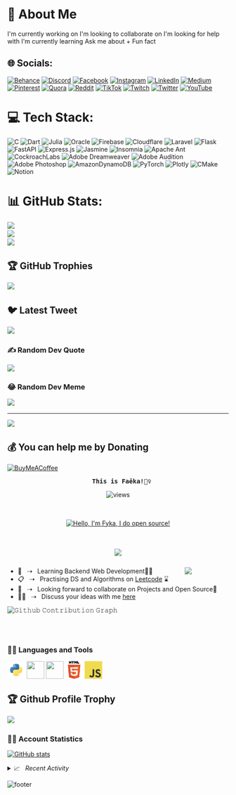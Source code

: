 # 💫 About Me
I'm currently working on I'm looking to collaborate on I'm looking for help with I'm currently learning Ask me about + Fun fact


## 🌐 Socials:

[![Behance](https://img.shields.io/badge/Behance-1769ff?logo=behance&logoColor=white)](https://behance.net/f) [![Discord](https://img.shields.io/badge/Discord-%237289DA.svg?logo=discord&logoColor=white)](https://discord.gg/f) [![Facebook](https://img.shields.io/badge/Facebook-%231877F2.svg?logo=Facebook&logoColor=white)](https://facebook.com/ff) [![Instagram](https://img.shields.io/badge/Instagram-%23E4405F.svg?logo=Instagram&logoColor=white)](https://instagram.com/f) [![LinkedIn](https://img.shields.io/badge/LinkedIn-%230077B5.svg?logo=linkedin&logoColor=white)](https://linkedin.com/in/f) [![Medium](https://img.shields.io/badge/Medium-12100E?logo=medium&logoColor=white)](https://medium.com/@f) [![Pinterest](https://img.shields.io/badge/Pinterest-%23E60023.svg?logo=Pinterest&logoColor=white)](https://pinterest.com/f) [![Quora](https://img.shields.io/badge/Quora-%23B92B27.svg?logo=Quora&logoColor=white)](https://quora.com/profile/sfdfsdf) [![Reddit](https://img.shields.io/badge/Reddit-%23FF4500.svg?logo=Reddit&logoColor=white)](https://reddit.com/user/sddf) [![TikTok](https://img.shields.io/badge/TikTok-%23000000.svg?logo=TikTok&logoColor=white)](https://tiktok.com/@jhbjh) [![Twitch](https://img.shields.io/badge/Twitch-%239146FF.svg?logo=Twitch&logoColor=white)](https://twitch.tv/b) [![Twitter](https://img.shields.io/badge/Twitter-%231DA1F2.svg?logo=Twitter&logoColor=white)](https://twitter.com/f) [![YouTube](https://img.shields.io/badge/YouTube-%23FF0000.svg?logo=YouTube&logoColor=white)](https://youtube.com/@sdfsdf) 

# 💻 Tech Stack:
![C](https://img.shields.io/badge/c-%2300599C.svg?style=plastic&logo=c&logoColor=white) ![Dart](https://img.shields.io/badge/dart-%230175C2.svg?style=plastic&logo=dart&logoColor=white) 	![Julia](https://img.shields.io/badge/-Julia-9558B2?style=plastic&logo=julia&logoColor=white) ![Oracle](https://img.shields.io/badge/Oracle-F80000?style=plastic&logo=oracle&logoColor=white) ![Firebase](https://img.shields.io/badge/firebase-%23039BE5.svg?style=plastic&logo=firebase) ![Cloudflare](https://img.shields.io/badge/Cloudflare-F38020?style=plastic&logo=Cloudflare&logoColor=white) ![Laravel](https://img.shields.io/badge/laravel-%23FF2D20.svg?style=plastic&logo=laravel&logoColor=white) ![Flask](https://img.shields.io/badge/flask-%23000.svg?style=plastic&logo=flask&logoColor=white) ![FastAPI](https://img.shields.io/badge/FastAPI-005571?style=plastic&logo=fastapi) ![Express.js](https://img.shields.io/badge/express.js-%23404d59.svg?style=plastic&logo=express&logoColor=%2361DAFB) ![Jasmine](https://img.shields.io/badge/jasmine-%238A4182.svg?style=plastic&logo=jasmine&logoColor=white) ![Insomnia](https://img.shields.io/badge/Insomnia-black?style=plastic&logo=insomnia&logoColor=5849BE) ![Apache Ant](https://img.shields.io/badge/Apache%20Ant-A81C7D?style=plastic&logo=Apache%20Ant&logoColor=white) ![CockroachLabs](https://img.shields.io/badge/Cockroach%20Labs-6933FF?style=plastic&logo=Cockroach%20Labs&logoColor=white) ![Adobe Dreamweaver](https://img.shields.io/badge/Adobe%20Dreamweaver-FF61F6.svg?style=plastic&logo=Adobe%20Dreamweaver&logoColor=white) ![Adobe Audition](https://img.shields.io/badge/Adobe%20Audition-9999FF.svg?style=plastic&logo=Adobe%20Audition&logoColor=white) ![Adobe Photoshop](https://img.shields.io/badge/adobephotoshop-%2331A8FF.svg?style=plastic&logo=adobephotoshop&logoColor=white) ![AmazonDynamoDB](https://img.shields.io/badge/Amazon%20DynamoDB-4053D6?style=plastic&logo=Amazon%20DynamoDB&logoColor=white) ![PyTorch](https://img.shields.io/badge/PyTorch-%23EE4C2C.svg?style=plastic&logo=PyTorch&logoColor=white) ![Plotly](https://img.shields.io/badge/Plotly-%233F4F75.svg?style=plastic&logo=plotly&logoColor=white) ![CMake](https://img.shields.io/badge/CMake-%23008FBA.svg?style=plastic&logo=cmake&logoColor=white) ![Notion](https://img.shields.io/badge/Notion-%23000000.svg?style=plastic&logo=notion&logoColor=white)
# 📊 GitHub Stats:
![](https://github-readme-stats.vercel.app/api?username=fykaa&theme=great-gatsby&hide_border=false&include_all_commits=false&count_private=false)<br/>
![](https://github-readme-streak-stats.herokuapp.com/?user=fykaa&theme=great-gatsby&hide_border=false)<br/>
![](https://github-readme-stats.vercel.app/api/top-langs/?username=fykaa&theme=great-gatsby&hide_border=false&include_all_commits=false&count_private=false&layout=compact)

## 🏆 GitHub Trophies
![](https://github-profile-trophy.vercel.app/?username=fykaa&theme=dracula&no-frame=true&no-bg=true&margin-w=4)

## 🐦 Latest Tweet
[![](https://gtce.itsvg.in/api?username=f)](https://github.com/VishwaGauravIn/github-twitter-card-embed)

### ✍️ Random Dev Quote
![](https://quotes-github-readme.vercel.app/api?type=horizontal&theme=radical)

### 😂 Random Dev Meme
<img src="https://random-memer.herokuapp.com/" width="512px"/>

---
[![](https://visitcount.itsvg.in/api?id=fykaa&icon=0&color=0)](https://visitcount.itsvg.in)

  ## 💰 You can help me by Donating
  [![BuyMeACoffee](https://img.shields.io/badge/Buy%20Me%20a%20Coffee-ffdd00?style=for-the-badge&logo=buy-me-a-coffee&logoColor=black)](https://buymeacoffee.com/buymeacoffeel) 

  
<!-- Proudly created with GPRM ( https://gprm.itsvg.in ) -->


<pre align="center"  > <b>  This is Faēka!</b>🙋‍♀️ </pre>
<div align="center"><img src="https://komarev.com/ghpvc/?username=fykaa&style=circle&color=red" alt="views"/></div>
<br>
<br>
<p align="center"><a href="#"><img height = "250" width="400px"alt="Hello, I'm Fyka, I do open source!" src="https://cloud-9gtzhm4z6-hack-club-bot.vercel.app/0girl-pixel.gif" /></a></p>

<h1 align="center">
  <a href="#">
    <img src="https://readme-typing-svg.herokuapp.com/?lines=Hey+there!...;Great+to+have+you+here!🖤&center=true&size=20">
  </a>
</h1>

<!-- Cool Giphy Start here -->

<img align="right" width=100px src="https://media.giphy.com/media/YMXLTqI8MWFoEK5vwn/giphy.gif">

<!-- End here -->

- 🔭 &nbsp; ⇢ &nbsp; Learning Backend Web Development👩‍💻
- 📋 &nbsp; ⇢ &nbsp; Practising DS and Algorithms on [Leetcode](https://github.com/fykaa/Leetcode-Solutions) ⌛
- 🤝 &nbsp; ⇢ &nbsp; Looking forward to collaborate on Projects and Open Source🎉
- 🙋‍♀️ &nbsp; ⇢ &nbsp; Discuss your ideas with me [here](https://github.com/fykaa/fykaa/issues)


<!-- Don't Run Contribution Graph(Generate Snake) Action on your default Branch-->
![𝙶𝚒𝚝𝚑𝚞𝚋 𝙲𝚘𝚗𝚝𝚛𝚒𝚋𝚞𝚝𝚒𝚘𝚗 𝙶𝚛𝚊𝚙𝚑](https://github.com/fykaa/fykaa/blob/25348e7abdbc8075e79b0d74af5f4a1207b60fe4/github-contribution-grid-snake.svg)
<!-- Don't Run Contribution Graph(Generate Snake) Action on your default Branch -->
<br/>

<!-- End here ... -->

<br>

<!-- Connect with me,languages & tools icons. -->

<!-- Start Here   -->



### 👩‍💻 Languages and Tools

<code><img height="40" width="40" src="https://raw.githubusercontent.com/github/explore/80688e429a7d4ef2fca1e82350fe8e3517d3494d/topics/python/python.png"></code>
<code><img height="40" width="40" src="https://www.naveedashfaq.me/img/c++.png"></code>
<code><img height="40" width="40" src="https://cdn.iconscout.com/icon/free/png-512/c-programming-569564.png"></code>
<code><img height="40" width="40" src="https://raw.githubusercontent.com/github/explore/80688e429a7d4ef2fca1e82350fe8e3517d3494d/topics/html/html.png"></code>
<code><img height="40" width="40" src="https://raw.githubusercontent.com/github/explore/80688e429a7d4ef2fca1e82350fe8e3517d3494d/topics/javascript/javascript.png"></code>


<!-- End here -->


<!--Start here-->
<h2>🏆 Github Profile Trophy</h2>
<a href="https://github.com/ryo-ma/github-profile-trophy">
  <img height="200" src="https://github-profile-trophy.vercel.app/?username=fykaa&column=8&row=1&theme=monokai&no-frame=true"/>
</a>
<!--End here-->



<!-- Blog Post with dynamically update using GitHub Workflow -->

<!-- Start here -->
<!--
### 📕 Latest Blog Posts
-->
<!-- BLOG-POST-LIST:START -->
<!-- BLOG-POST-LIST:END -->

<!-- ➡️ [more blog posts...]() -->

<!-- End here -->

<!-- YouTube Videos with dynamically update using GitHub Workflow -->

<!-- Start here -->
<!-- ### 📕 Latest YouTube Videos -->
<!-- YOUTUBE:START -->
<!-- YOUTUBE:END -->

<!-- End here -->

<!-- Adding git Stats, Streaks to take your profile on the another level. -->


<!-- GitHub Stats  Start here -->

### 👩‍💻 Account Statistics
    
 [![GitHub stats](https://github-readme-stats.vercel.app/api?username=fykaa&show_icons=true&theme=dracula&count_private=true)](https://github.com/anuraghazra/github-readme-stats)

<!-- End here -->

<!-- GitHub Straks  Start here -->
<!--
<details>
  <summary> 📈 &nbsp; <i>My Streak</i></summary>
  
  [![GitHub Streak](https://github-readme-streak-stats.herokuapp.com?user=fykaa&theme=dracula&hide_border=true)](https://git.io/streak-stats)

</details>
-->
<!-- End here -->

 <!-- Recent activity using github workflow -->

 <!-- Start here -->

<details>
  <summary> 📈 &nbsp; <i>Recent Activity</i></summary>

   <!--START_SECTION:activity-->
1. ❌ Closed PR [#52](https://github.com/TechOS-Bell/techOS-Bell/pull/52) in [TechOS-Bell/techOS-Bell](https://github.com/TechOS-Bell/techOS-Bell)
2. ❗️ Opened issue [#601](https://github.com/Devs-Dungeon/support/issues/601) in [Devs-Dungeon/support](https://github.com/Devs-Dungeon/support)
3. ❗️ Opened issue [#1](https://github.com/TechOS-Bell/techOS-blog/issues/1) in [TechOS-Bell/techOS-blog](https://github.com/TechOS-Bell/techOS-blog)
4. 💪 Opened PR [#670](https://github.com/hackclub/dinosaurs/pull/670) in [hackclub/dinosaurs](https://github.com/hackclub/dinosaurs)
5. ❗️ Opened issue [#5924](https://github.com/EddieHubCommunity/support/issues/5924) in [EddieHubCommunity/support](https://github.com/EddieHubCommunity/support)
6. 🗣 Commented on [#58](https://github.com/Susmita-Dey/Sukoon/issues/58) in [Susmita-Dey/Sukoon](https://github.com/Susmita-Dey/Sukoon)
7. 🗣 Commented on [#48](https://github.com/tier3guy/Acadmica/issues/48) in [tier3guy/Acadmica](https://github.com/tier3guy/Acadmica)
8. 🗣 Commented on [#5](https://github.com/shreya024/MemoriesApp/issues/5) in [shreya024/MemoriesApp](https://github.com/shreya024/MemoriesApp)
9. 🗣 Commented on [#6](https://github.com/shreya024/MemoriesApp/issues/6) in [shreya024/MemoriesApp](https://github.com/shreya024/MemoriesApp)
10. 🗣 Commented on [#9](https://github.com/shreya024/MemoriesApp/issues/9) in [shreya024/MemoriesApp](https://github.com/shreya024/MemoriesApp)
   <!--END_SECTION:activity-->

---

 </details>

<!-- End here -->

<!-- Cool Wave content Start here  -->

<!-- ![wave](https://user-images.githubusercontent.com/29425781/154565641-d52e2a87-7a1b-4323-a9c0-57a853ca06ef.png) -->


![footer](https://cloud-lfiu270y0-hack-club-bot.vercel.app/0footer.png)



<!-- end here -->

<!-- Spotify Playing start here -->
<!-- ### Spotify Playing 🎧

[![Spotify](https://novatorem-imaaquibali.vercel.app/api/spotify)](https://open.spotify.com/user/31dr5oul5dtf6lonunqs6yvewrlu)  -->

<!-- End here -->

